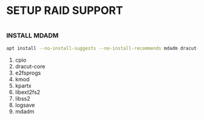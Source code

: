 # SETUP RAID SUPPORT
#
#
### INSTALL MDADM
```sh
apt install --no-install-suggests --no-install-recommends mdadm dracut-core
```
1. cpio
1. dracut-core
1. e2fsprogs
1. kmod
1. kpartx
1. libext2fs2
1. libss2
1. logsave
1. mdadm